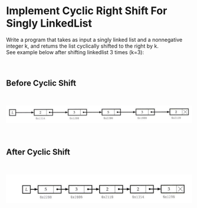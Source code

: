 # Implement Cyclic Right Shift For Singly LinkedList

Write a program that takes as input a singly linked list and a nonnegative integer k, and retums the list cyclically shifted to the right by k.  
See example below after shifting linkedlist 3 times (k=3):  
<br><br>

## Before Cyclic Shift    
<br>

![Linkedlist Before Cyclic SHift](../../../assets/before_cyclic_shift.png)    
<br><br>

## After Cyclic Shift    
<br>

![Linkedlist After Cyclic SHift](../../../assets/after_cyclic_shift.png)



